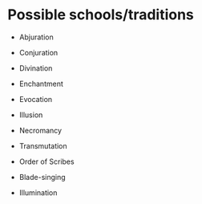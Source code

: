
# Possible schools/traditions

- Abjuration

- Conjuration

- Divination

- Enchantment

- Evocation

- Illusion

- Necromancy

- Transmutation

- Order of Scribes

- Blade-singing

- Illumination
